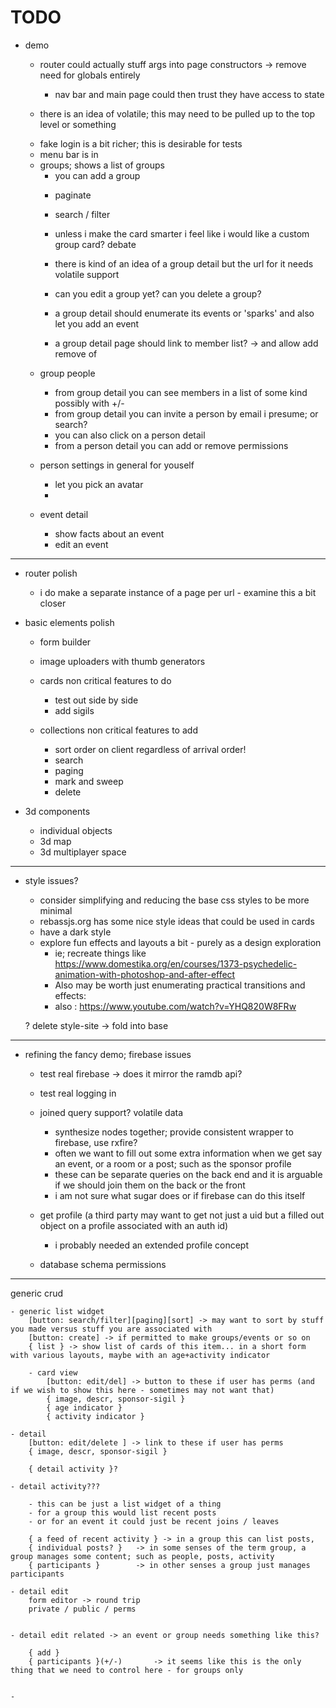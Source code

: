 
# TODO

- demo

	- router could actually stuff args into page constructors -> remove need for globals entirely
		- nav bar and main page could then trust they have access to state

	- there is an idea of volatile; this may need to be pulled up to the top level or something

	* fake login is a bit richer; this is desirable for tests
	* menu bar is in
	* groups; shows a list of groups
		* you can add a group
		- paginate
		- search / filter

		- unless i make the card smarter i feel like i would like a custom group card? debate

		- there is kind of an idea of a group detail but the url for it needs volatile support
		- can you edit a group yet? can you delete a group?

		- a group detail should enumerate its events or 'sparks' and also let you add an event

		- a group detail page should link to member list? -> and allow add remove of

	- group people
		- from group detail you can see members in a list of some kind possibly with +/-
		- from group detail you can invite a person by email i presume; or search?
		- you can also click on a person detail
		- from a person detail you can add or remove permissions

	- person settings in general for youself
		- let you pick an avatar
		-

	- event detail
		- show facts about an event
		- edit an event

**********************

- router polish
	- i do make a separate instance of a page per url - examine this a bit closer

- basic elements polish
	* form builder

	- image uploaders with thumb generators

	- cards non critical features to do
		- test out side by side
		- add sigils

	- collections non critical features to add
		- sort order on client regardless of arrival order!
		- search
		- paging
		- mark and sweep
		- delete

- 3d components
	- individual objects
	- 3d map
	- 3d multiplayer space

***************************

- style issues?

	- consider simplifying and reducing the base css styles to be more minimal
	- rebassjs.org has some nice style ideas that could be used in cards
	- have a dark style
	- explore fun effects and layouts a bit - purely as a design exploration
		- ie; recreate things like https://www.domestika.org/en/courses/1373-psychedelic-animation-with-photoshop-and-after-effect
		- Also may be worth just enumerating practical transitions and effects:
		- also : https://www.youtube.com/watch?v=YHQ820W8FRw

	? delete style-site -> fold into base

******************************

- refining the fancy demo; firebase issues

	- test real firebase -> does it mirror the ramdb api?
	- test real logging in

	- joined query support? volatile data
		- synthesize nodes together; provide consistent wrapper to firebase, use rxfire?
		- often we want to fill out some extra information when we get say an event, or a room or a post; such as the sponsor profile
		- these can be separate queries on the back end and it is arguable if we should join them on the back or the front
		- i am not sure what sugar does or if firebase can do this itself

	- get profile (a third party may want to get not just a uid but a filled out object on a profile associated with an auth id)
		- i probably needed an extended profile concept

	- database schema permissions

************************

generic crud

	- generic list widget
		[button: search/filter][paging][sort] -> may want to sort by stuff you made versus stuff you are associated with
		[button: create] -> if permitted to make groups/events or so on
		{ list } -> show list of cards of this item... in a short form with various layouts, maybe with an age+activity indicator

		- card view
			[button: edit/del] -> button to these if user has perms (and if we wish to show this here - sometimes may not want that)
			{ image, descr, sponsor-sigil }
			{ age indicator }
			{ activity indicator }

	- detail
		[button: edit/delete ] -> link to these if user has perms
		{ image, descr, sponsor-sigil }

		{ detail activity }?

	- detail activity???

		- this can be just a list widget of a thing
		- for a group this would list recent posts
		- or for an event it could just be recent joins / leaves

		{ a feed of recent activity } -> in a group this can list posts, 
		{ individual posts? }	-> in some senses of the term group, a group manages some content; such as people, posts, activity
		{ participants }		-> in other senses a group just manages participants

	- detail edit
		form editor -> round trip
		private / public / perms


	- detail edit related -> an event or group needs something like this?

		{ add }
		{ participants }(+/-) 		-> it seems like this is the only thing that we need to control here - for groups only


	- 


